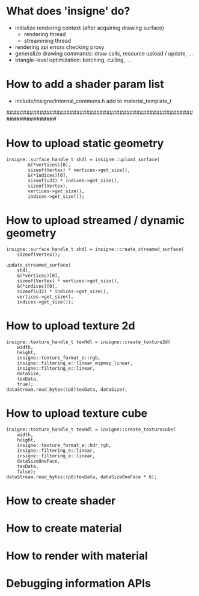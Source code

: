 # What does 'insigne' do?
* initialize rendering context (after acquiring drawing surface)
	- rendering thread
	- streamming thread
* rendering api errors checking proxy
* generalize drawing commands: draw calls, resource upload / update, ...
* triangle-level optimization: batching, culling, ...

# How to add a shader param list
- include/insigne/internal\_commons.h
	add to material_template_t

#######################################################################
# How to upload static geometry
```
insigne::surface_handle_t shdl = insigne::upload_surface(
		&(*vertices)[0],
		sizeof(Vertex) * vertices->get_size(),
		&(*indices)[0],
		sizeof(u32) * indices->get_size(),
		sizeof(Vertex),
		vertices->get_size(),
		indices->get_size());
```

# How to upload streamed / dynamic geometry
	insigne::surface_handle_t shdl = insigne::create_streamed_surface(
		sizeof(Vertex));

	update_streamed_surface(
		shdl,
		&(*vertices)[0],
		sizeof(Vertex) * vertices->get_size(),
		&(*indices)[0],
		sizeof(u32) * indices->get_size(),
		vertices->get_size(),
		indices->get_size());

# How to upload texture 2d
	insigne::texture_handle_t texHdl = insigne::create_texture2d(
		width,
		height,
		insigne::texture_format_e::rgb,
		insigne::filtering_e::linear_mipmap_linear,
		insigne::filtering_e::linear,
		dataSize,
		texData,
		true);
	dataStream.read_bytes((p8)texData, dataSize);

# How to upload texture cube
	insigne::texture_handle_t texHdl = insigne::create_texturecube(
		width,
		height,
		insigne::texture_format_e::hdr_rgb,
		insigne::filtering_e::linear,
		insigne::filtering_e::linear,
		dataSizeOneFace,
		texData,
		false);
	dataStream.read_bytes((p8)texData, dataSizeOneFace * 6);

# How to create shader

# How to create material

# How to render with material

# Debugging information APIs
